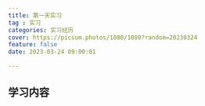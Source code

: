 ```yaml
---
title: 第一天实习
tag : 实习
categories: 实习经历
cover: https://picsum.photos/1080/1080?random=20230324
feature: false
date: 2023-03-24 09:00:01

---
```


## 学习内容